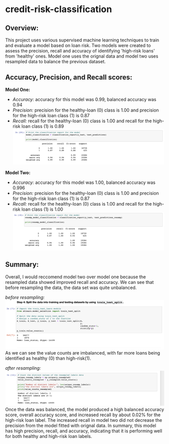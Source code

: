 # credit-risk-classification
**Overview:** 
-
This project uses various supervised machine learning techniques to train and evaluate a model based on loan risk. Two models were created to assess the precision, recall and accuracy of identifying 'high-risk loans' from 'healthy' ones. Model one uses the orignal data and model two uses resampled data to balance the previous dataset. 

**Accuracy, Precision, and Recall scores:**
- 
**Model One:**
* *Accuracy:* accuracy for this model was 0.99, balanced accuracy was 0.94
* *Precision:* precision for the healthy-loan (0) class is 1.00 and precision for the high-risk loan class (1) is 0.87
* *Recall:* recall for the healthy-loan (0) class is 1.00 and recall for the high-risk loan class (1) is 0.89
![ODmodel](Images/OD_model.png)

**Model Two:**
* *Accuracy:* accuracy for this model was 1.00, balanced accuracy was 0.996
* *Precision:* precision for the healthy-loan (0) class is 1.00 and precision for the high-risk loan class (1) is 0.87
* *Recall:* recall for the healthy-loan (0) class is 1.00 and recall for the high-risk loan class (1) is 1.00
![resampmodel](Images/resamp_model.png)

**Summary:**
-
 Overall, I would reccomend model two over model one because the resampled data showed improved recall and accuracy. We can see that before resampling the data, the data set was quite unbalanced. 

 *before resampling:*
 ![ODvaluects](Images/OD-value-counts.png)
 As we can see the value counts are imbalanced, with far more loans being identified as healthy (0) than high-risk(1). 

 *after resampling:*
 ![resampvalues](Images/resamp-value-counts.png)
Once the data was balanced, the model produced a high balanced accuracy score, overall accuracy score, and increased recall by about 0.02% for the high-risk loan label. The increased recall in model two did not decrease the precision from the model fitted with orignal data. In summary, this model has high precision, recall, and accuracy, indicating that it is performing well for both healthy and high-risk loan labels. 